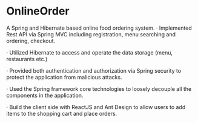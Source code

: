 # OnlineOrder
A Spring and Hibernate based online food ordering system.
· Implemented Rest API via Spring MVC including registration, menu searching and ordering, checkout.

· Utilized Hibernate to access and operate the data storage (menu, restaurants etc.)

· Provided both authentication and authorization via Spring security to protect the application from malicious attacks.

· Used the Spring framework core technologies to loosely decouple all the components in the application.

· Build the client side with ReactJS and Ant Design to allow users to add items to the shopping cart and place orders.
